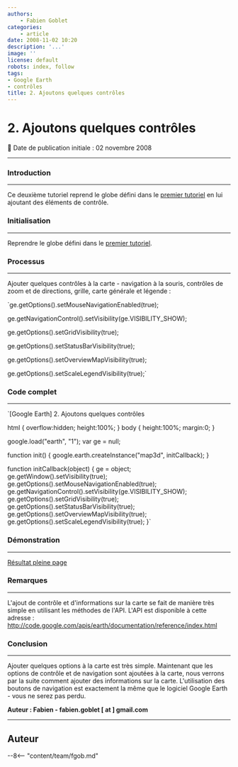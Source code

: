 ```yaml
---
authors:
    - Fabien Goblet
categories:
    - article
date: 2008-11-02 10:20
description: '...'
image: ''
license: default
robots: index, follow
tags:
- Google Earth
- contrôles
title: 2. Ajoutons quelques contrôles
---
```


# 2. Ajoutons quelques contrôles

:calendar: Date de publication initiale : 02 novembre 2008

----

### Introduction

---

Ce deuxième tutoriel reprend le globe défini dans le [premier tutoriel](http://www.geotribu.net/node/49) en lui ajoutant des éléments de contrôle.  

### Initialisation

---

Reprendre le globe défini dans le [premier tutoriel](http://www.geotribu.net/node/49).  

### Processus

---

Ajouter quelques contrôles à la carte - navigation à la souris, contrôles de zoom et de directions, grille, carte générale et légende :  

`ge.getOptions().setMouseNavigationEnabled(true);  

ge.getNavigationControl().setVisibility(ge.VISIBILITY_SHOW);  

ge.getOptions().setGridVisibility(true);  

ge.getOptions().setStatusBarVisibility(true);  

ge.getOptions().setOverviewMapVisibility(true);  

ge.getOptions().setScaleLegendVisibility(true);`  

### Code complet

---

`[Google Earth] 2. Ajoutons quelques contrôles

html { overflow:hidden; height:100%; }
body { height:100%; margin:0; }

google.load("earth", "1");
var ge = null;

function init() {
google.earth.createInstance("map3d", initCallback);
}

function initCallback(object) {
ge = object;
ge.getWindow().setVisibility(true);
ge.getOptions().setMouseNavigationEnabled(true);
ge.getNavigationControl().setVisibility(ge.VISIBILITY\_SHOW);
ge.getOptions().setGridVisibility(true);
ge.getOptions().setStatusBarVisibility(true);
ge.getOptions().setOverviewMapVisibility(true);
ge.getOptions().setScaleLegendVisibility(true);
}`  

### Démonstration

---

[Résultat pleine page](http://88.191.39.115/fabien/geotribu/%5bgeotribu%5d_Google-Earth_tuto2.html)

### Remarques

---

L'ajout de contrôle et d'informations sur la carte se fait de manière très simple en utilisant les méthodes de l'API.
L'API est disponible à cette adresse : <http://code.google.com/apis/earth/documentation/reference/index.html>

### Conclusion

---

Ajouter quelques options à la carte est très simple.
Maintenant que les options de contrôle et de navigation sont ajoutées à la carte, nous verrons par la suite comment ajouter des informations sur la carte.
L'utilisation des boutons de navigation est exactement la même que le logiciel Google Earth - vous ne serez pas perdu.

**Auteur : Fabien - fabien.goblet [ at ] gmail.com**

----

## Auteur

--8<-- "content/team/fgob.md"
